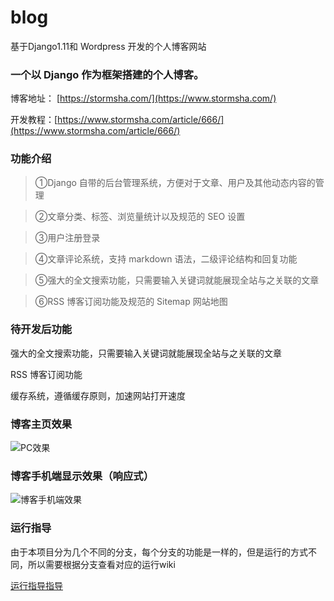 # blog
基于Django1.11和 Wordpress 开发的个人博客网站


<h3>一个以 Django 作为框架搭建的个人博客。</h3>

博客地址： [https://stormsha.com/](https://www.stormsha.com/)

开发教程：[https://www.stormsha.com/article/666/](https://www.stormsha.com/article/666/)
<h3>功能介绍</h3>

> ①Django 自带的后台管理系统，方便对于文章、用户及其他动态内容的管理

> ②文章分类、标签、浏览量统计以及规范的 SEO 设置

> ③用户注册登录

> ④文章评论系统，支持 markdown 语法，二级评论结构和回复功能

> ⑤强大的全文搜索功能，只需要输入关键词就能展现全站与之关联的文章

 
> ⑥RSS 博客订阅功能及规范的 Sitemap 网站地图


<h3>待开发后功能</h3>

强大的全文搜索功能，只需要输入关键词就能展现全站与之关联的文章

RSS 博客订阅功能

缓存系统，遵循缓存原则，加速网站打开速度

<h3>博客主页效果</h3>

![PC效果](https://stormsha.com/static/images/pcindexshow.png)


<h3>博客手机端显示效果（响应式）</h3>


![博客手机端效果](https://stormsha.com/static/images/mobileindex.png)



<h3>运行指导</h3>

由于本项目分为几个不同的分支，每个分支的功能是一样的，但是运行的方式不同，所以需要根据分支查看对应的运行wiki

[运行指导指导](https://github.com/stormsha/blog/wiki/stormsha-%E4%B8%AA%E4%BA%BA%E5%8D%9A%E5%AE%A2%E8%BF%90%E8%A1%8C%E6%8C%87%E5%AF%BC)
